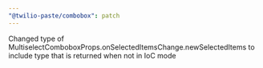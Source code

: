 ```yaml
---
"@twilio-paste/combobox": patch
---
```


Changed type of MultiselectComboboxProps.onSelectedItemsChange.newSelectedItems to include type that is returned when not in IoC mode
